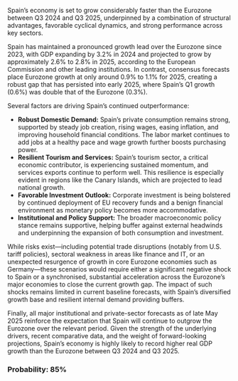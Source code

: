 Spain’s economy is set to grow considerably faster than the Eurozone between Q3 2024 and Q3 2025, underpinned by a combination of structural advantages, favorable cyclical dynamics, and strong performance across key sectors.

Spain has maintained a pronounced growth lead over the Eurozone since 2023, with GDP expanding by 3.2% in 2024 and projected to grow by approximately 2.6% to 2.8% in 2025, according to the European Commission and other leading institutions. In contrast, consensus forecasts place Eurozone growth at only around 0.9% to 1.1% for 2025, creating a robust gap that has persisted into early 2025, where Spain’s Q1 growth (0.6%) was double that of the Eurozone (0.3%).

Several factors are driving Spain’s continued outperformance:

- **Robust Domestic Demand:** Spain’s private consumption remains strong, supported by steady job creation, rising wages, easing inflation, and improving household financial conditions. The labor market continues to add jobs at a healthy pace and wage growth further boosts purchasing power.
- **Resilient Tourism and Services:** Spain’s tourism sector, a critical economic contributor, is experiencing sustained momentum, and services exports continue to perform well. This resilience is especially evident in regions like the Canary Islands, which are projected to lead national growth.
- **Favorable Investment Outlook:** Corporate investment is being bolstered by continued deployment of EU recovery funds and a benign financial environment as monetary policy becomes more accommodative.
- **Institutional and Policy Support:** The broader macroeconomic policy stance remains supportive, helping buffer against external headwinds and underpinning the expansion of both consumption and investment.

While risks exist—including potential trade disruptions (notably from U.S. tariff policies), sectoral weakness in areas like finance and IT, or an unexpected resurgence of growth in core Eurozone economies such as Germany—these scenarios would require either a significant negative shock to Spain or a synchronised, substantial acceleration across the Eurozone’s major economies to close the current growth gap. The impact of such shocks remains limited in current baseline forecasts, with Spain’s diversified growth base and resilient internal demand providing buffers.

Finally, all major institutional and private-sector forecasts as of late May 2025 reinforce the expectation that Spain will continue to outgrow the Eurozone over the relevant period. Given the strength of the underlying drivers, recent comparative data, and the weight of forward-looking projections, Spain’s economy is highly likely to record higher real GDP growth than the Eurozone between Q3 2024 and Q3 2025.

### Probability: 85%